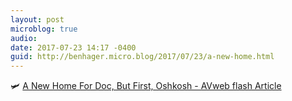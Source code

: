 ```yaml
---
layout: post
microblog: true
audio: 
date: 2017-07-23 14:17 -0400
guid: http://benhager.micro.blog/2017/07/23/a-new-home.html
---
```

🛩 [A New Home For Doc, But First, Oshkosh - AVweb flash Article](https://www.avweb.com/avwebflash/news/A-New-Home-For-Doc-But-First-Oshkosh-229326-1.html)
